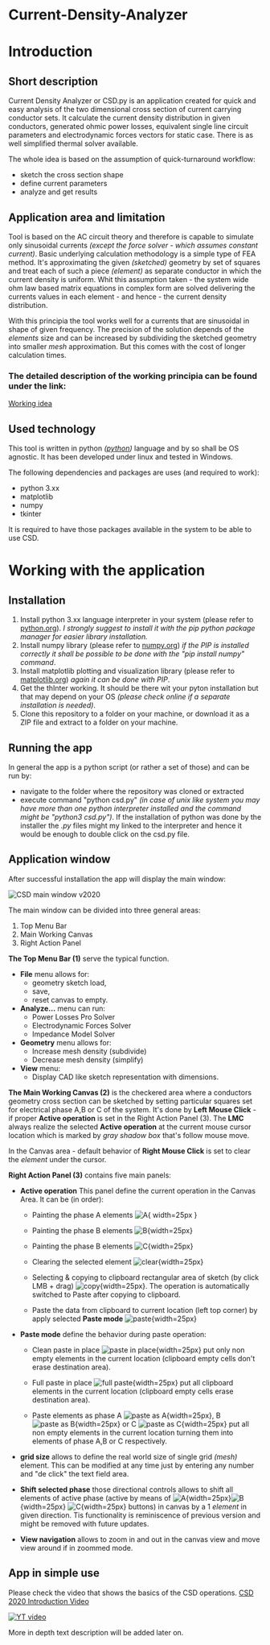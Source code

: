 # Current-Density-Analyzer

# Introduction

## Short description

Current Density Analyzer or CSD.py is an application created for quick and easy analysis of the two dimensional cross section of current carrying conductor sets. 
It calculate the current density distribution in given conductors, generated ohmic power losses, equivalent single line circuit parameters and electrodynamic forces vectors for static case. There is as well simplified thermal solver available.

The whole idea is based on the assumption of quick-turnaround workflow:
- sketch the cross section shape
- define current parameters
- analyze and get results

## Application area and limitation

Tool is based on the AC circuit theory and therefore is capable to simulate only sinusoidal currents _(except the force solver - which assumes constant current)_. Basic underlying calculation methodology is a simple type of FEA method. It's approximating the given _(sketched)_ geometry by set of squares and treat each of such a piece _(element)_ as separate conductor in which the current density is uniform. Whit this assumption taken - the system wide ohm law based matrix equations in complex form are solved delivering the currents values in each element - and hence - the current density distribution.

With this principia the tool works well for a currents that are sinusoidal in shape of given frequency. The precision of the solution depends of the _elements_ size and can be increased by subdividing the sketched geometry into smaller _mesh_ approximation. But this comes with the cost of longer calculation times. 

### The detailed description of the working principia can be found under the link:
[Working idea](doc/working_idea.md)

## Used technology

This tool is written in python _([python](python.org))_ language and by so shall be OS agnostic. It has been developed under linux and tested in Windows.

The following dependencies and packages are uses (and required to work):
- python 3.xx
- matplotlib 
- numpy
- tkinter

It is required to have those packages available in the system to be able to use CSD.

# Working with the application

## Installation

1. Install python 3.xx language interpreter in your system (please refer to [python.org](python.org)). _I strongly suggest to install it with the pip python package manager for easier library installation._ 
2. Install numpy library (please refer to [numpy.org](https://numpy.org/)) _if the PIP is installed correctly it shall be possible to be done with the "pip install numpy" command_.
3. Install matplotlib plotting and visualization library (please refer to [matplotlib.org](https://matplotlib.org/)) _again it can be done with PIP_.
4. Get the thInter working. It should be there wit your pyton installation but that may depend on your OS _(please check online if a separate installation is needed)_.
5. Clone this repository to a folder on your machine, or download it as a ZIP file and extract to a folder on your machine.

## Running the app

In general the app is a python script (or rather a set of those) and can be run by:
- navigate to the folder where the repository was cloned or extracted
- execute command "python csd.py" _(in case of unix like system you may have more than one python interpreter installed and the command might be "python3 csd.py")_. If the installation of python was done by the installer the _.py_ files might my linked to the interpreter and hence it would be enough to double click on the csd.py file. 

## Application window

After successful installation the app will display the main window:

![CSD main window v2020](readme_img/mainwindow2020.png)

The main window can be divided into three general areas:
1. Top Menu Bar
2. Main Working Canvas
3. Right Action Panel

**The Top Menu Bar (1)** serve the typical function. 
- **File** menu allows for:
  -  geometry sketch load, 
  -  save, 
  -  reset canvas to empty.
- **Analyze...** menu can run:
  - Power Losses Pro Solver
  - Electrodynamic Forces Solver
  - Impedance Model Solver
- **Geometry** menu allows for:
  - Increase mesh density (subdivide)
  - Decrease mesh density (simplify)
- **View** menu:
  - Display CAD like sketch representation with dimensions.

**The Main Working Canvas (2)** is the checkered area where a conductors geometry cross section can be sketched by setting particular squares set for electrical phase A,B or C of the system. It's done by **Left Mouse Click** - if proper **Active operation** is set in the Right Action Panel (3). The **LMC** always realize the selected **Active operation** at the current mouse cursor location which is marked by _gray shadow box_ that's follow mouse move.

In the Canvas area - default behavior of **Right Mouse Click** is set to clear the _element_ under the cursor.

**Right Action Panel (3)** contains five main panels:
- **Active operation** This panel define the current operation in the Canvas Area. It can be (in order):

  - Painting the phase A elements ![A](csdicons/A_white.png){ width=25px } 
  
  - Painting the phase B elements ![B](csdicons/B_white.png){width=25px} 
  
  - Painting the phase B elements ![C](csdicons/C_white.png){width=25px}

  - Clearing the selected element ![clear](csdicons/cut_white.png){width=25px}

  - Selecting & copying to clipboard rectangular area of sketch (by click LMB + drag) ![copy](csdicons/select_white.png){width=25px}. The operation is automatically switched to Paste after copying to clipboard.

  - Paste the data from clipboard to current location (left top corner) by apply selected **Paste mode** ![paste](csdicons/paste_white.png){width=25px}

- **Paste mode** define the behavior during paste operation:

  - Clean paste in place ![paste in place](csdicons/paste_white.png){width=25px} put only non empty elements in the current location (clipboard empty cells don't erase destination area).

  - Full paste in place ![full paste](csdicons/paste_full.png){width=25px} put all clipboard elements in the current location (clipboard empty cells erase destination area).

  - Paste elements as phase A ![paste as A](csdicons/paste_A.png){width=25px}, B ![paste as B](csdicons/paste_B.png){width=25px} or C ![paste as C](csdicons/paste_C.png){width=25px} put all non empty elements in the current location turning them into elements of phase A,B or C respectively.

- **grid size** allows to define the real world size of single grid _(mesh)_ element. This can be modified at any time just by entering any number and "de click" the text field area.

- **Shift selected phase** those directional controls allows to shift all elements of active phase (active by means of ![A](csdicons/A_white.png){width=25px}![B](csdicons/B_white.png){width=25px} ![C](csdicons/C_white.png){width=25px} buttons) in canvas by a 1 _element_ in given direction. Tis functionality is reminiscence of previous version and might be removed with future updates. 

- **View navigation** allows to zoom in and out in the canvas view and move view around if in zoommed mode. 

## App in simple use

Please check the video that shows the basics of the CSD operations. 
[CSD 2020 Introduction Video](https://youtu.be/Y_QvcZTISQs)

[![YT video](readme_img/YT_video.png)](https://youtu.be/Y_QvcZTISQs)


More in depth text description will be added later on.



 


[def]: doc/working_idea.md